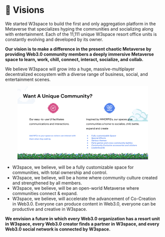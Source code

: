 # 🛫 Visions

We started W3space to build the first and only aggregation platform in the Metaverse that specializes hyping the communities and socializing along with entertainment. Each of the 11,111 unique W3space resort office units is constantly evolving and developed by its owner.

**Our vision is to make a difference in the present chaotic Metaverse by providing Web3.0 community members a deeply immersive Metaverse space to learn, work, chill, connect, interact, socialize, and collab.**&#x20;

We believe W3space will grow into a huge, massive-multiplayer decentralized ecosystem with a diverse range of business, social, and entertainment scenes.

<figure><img src="../.gitbook/assets/image (19).png" alt=""><figcaption></figcaption></figure>

* W3space, we believe, will be a fully customizable space for communities, with total ownership and control.
* W3space, we believe, will be a home where community culture created and strengthened by all members.
* W3space, we believe, will be an open-world Metaverse where communities connect & expand.
* W3space, we believe, will accelerate the advancement of Co-Creation in Web3.0. Everyone can produce content in Web3.0, everyone can be productive and creative in W3space.

**We envision a future in which every Web3.0 organization has a resort unit in W3space, every Web3.0 creator finds a partner in W3space, and every Web3.0 social network is connected by W3space.**
